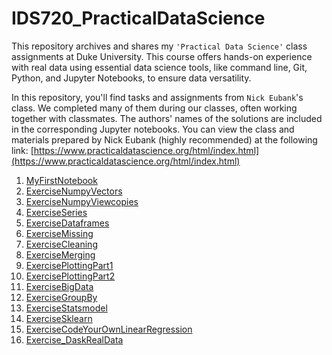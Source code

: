 # IDS720_PracticalDataScience
This repository archives and shares my `'Practical Data Science'` class assignments at Duke University. This course offers hands-on experience with real data using essential data science tools, like command line, Git, Python, and Jupyter Notebooks, to ensure data versatility.

In this repository, you'll find tasks and assignments from `Nick Eubank`'s class. 
We completed many of them during our classes, often working together with classmates. The authors' names of the solutions are included in the corresponding Jupyter notebooks.
You can view the class and materials prepared by Nick Eubank (highly recommended) at the following link: [https://www.practicaldatascience.org/html/index.html](https://www.practicaldatascience.org/html/index.html)



1.  [MyFirstNotebook](https://github.com/BarbaraPFloresRios/IDS720_PracticalDataScience/blob/main/20230914_MyFirstNotebook/First_jupyter_notebook.ipynb)
2.  [ExerciseNumpyVectors](https://github.com/BarbaraPFloresRios/IDS720_PracticalDataScience/blob/main/20230921_ExerciseNumpyVectors/Exercise_numpy_vectors.ipynb)
3.  [ExerciseNumpyViewcopies](https://github.com/BarbaraPFloresRios/IDS720_PracticalDataScience/blob/main/20230926_ExerciseNumpyViewcopies/Exercise_numpy_viewcopies.ipynb)
4.  [ExerciseSeries](https://github.com/BarbaraPFloresRios/IDS720_PracticalDataScience/blob/main/20230928_ExerciseSeries/Exercise_series.ipynb)
5.  [ExerciseDataframes](https://github.com/BarbaraPFloresRios/IDS720_PracticalDataScience/blob/main/20231003_ExerciseDataframes/Exercise_dataframes.ipynb)
6.  [ExerciseMissing](https://github.com/BarbaraPFloresRios/IDS720_PracticalDataScience/blob/main/20231005_ExerciseMissing/Exercise_missing.ipynb)
7.  [ExerciseCleaning](https://github.com/BarbaraPFloresRios/IDS720_PracticalDataScience/blob/main/20231010_ExerciseCleaning/Exercise_cleaning.ipynb)
8.  [ExerciseMerging](https://github.com/BarbaraPFloresRios/IDS720_PracticalDataScience/blob/main/20231019_ExerciseMerging/Exercise_merging.ipynb)
9.  [ExercisePlottingPart1](https://github.com/BarbaraPFloresRios/IDS720_PracticalDataScience/blob/main/20231019_ExercisePlottingPart1/Exercise_plotting_part1.ipynb)
10. [ExercisePlottingPart2](https://github.com/BarbaraPFloresRios/IDS720_PracticalDataScience/blob/main/20231026_ExercisePlottingPart2/Exercise_plotting_part2.ipynb)
11. [ExerciseBigData](https://github.com/BarbaraPFloresRios/IDS720_PracticalDataScience/blob/main/20231031_ExerciseBigData/Exercise_bigdata.ipynb)
12. [ExerciseGroupBy](https://github.com/BarbaraPFloresRios/IDS720_PracticalDataScience/blob/main/20231107_ExerciseGroupBy/exercise_groupby.ipynb)
13. [ExerciseStatsmodel](https://github.com/BarbaraPFloresRios/IDS720_PracticalDataScience/blob/main/20231116_ExerciseStatsmodels/Exercise_statsmodels.ipynb)
14. [ExerciseSklearn](https://github.com/BarbaraPFloresRios/IDS720_PracticalDataScience/blob/main/20231121_ExerciseSklearn/exercise_sklearn.ipynb)
15. [ExerciseCodeYourOwnLinearRegression](https://github.com/BarbaraPFloresRios/IDS720_PracticalDataScience/blob/main/20231128_ExerciseCodeYourOwnLinearRegression/Exercise_codeyourownlinearregression.ipynb)
16. [Exercise_DaskRealData](https://github.com/BarbaraPFloresRios/IDS720_PracticalDataScience/blob/main/20231205_ExerciseDaskRaldata/Exercise_dask_realdata.ipynb)







